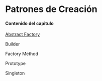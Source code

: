# Patrones de Creación

#### Contenido del capitulo

[Abstract Factory](https://github.com/alejandro088/design-patterns-book/blob/master/abstract-factory.md)

Builder

Factory Method

Prototype

Singleton

